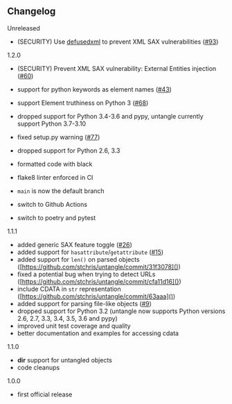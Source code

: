 Changelog
---------

Unreleased
- (SECURITY) Use [defusedxml](https://github.com/tiran/defusedxml) to prevent XML SAX vulnerabilities ([#93](https://github.com/stchris/untangle/issues/93))

1.2.0
- (SECURITY) Prevent XML SAX vulnerability: External Entities injection ([#60](https://github.com/stchris/untangle/issues/60))
- support for python keywords as element names ([#43](https://github.com/stchris/untangle/pull/43))
- support Element truthiness on Python 3 ([#68](https://github.com/stchris/untangle/pull/68/))
- dropped support for Python 3.4-3.6 and pypy, untangle currently support Python 3.7-3.10
- fixed setup.py warning ([#77](https://github.com/stchris/untangle/pull/77/))

- dropped support for Python 2.6, 3.3
- formatted code with black
- flake8 linter enforced in CI
- `main` is now the default branch
- switch to Github Actions
- switch to poetry and pytest

1.1.1
- added generic SAX feature toggle ([#26](https://github.com/stchris/untangle/pull/26))
- added support for `hasattribute`/`getattribute` ([#15](https://github.com/stchris/untangle/pull/15))
- added support for `len()` on parsed objects ([https://github.com/stchris/untangle/commit/31f3078]())
- fixed a potential bug when trying to detect URLs ([https://github.com/stchris/untangle/commit/cfa11d16]())
- include CDATA in `str` representation ([https://github.com/stchris/untangle/commit/63aaa]())
- added support for parsing file-like objects ([#9](https://github.com/stchris/untangle/issues/9))
- dropped support for Python 3.2 (untangle now supports Python versions 2.6, 2.7, 3.3, 3.4, 3.5, 3.6 and pypy)
- improved unit test coverage and quality
- better documentation and examples for accessing cdata

1.1.0
- __dir__ support for untangled objects
- code cleanups

1.0.0
- first official release

